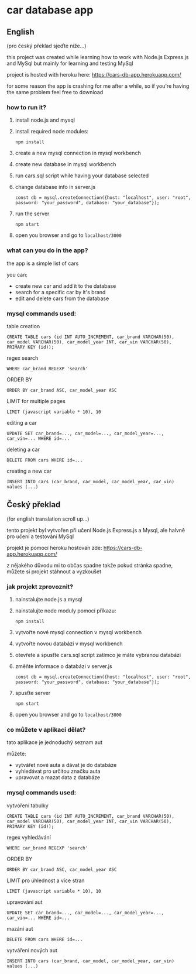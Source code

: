 # car database app

## English
(pro český překlad sjeďte níže...)

this project was created while learning how to work with Node.js Express.js and MySql
but mainly for learning and testing MySql

project is hosted with heroku here: https://cars-db-app.herokuapp.com/

for some reason the app is crashing for me after a while,
so if you're having the same problem feel free to download

### how to run it?
1. install node.js and mysql
2. install required node modules: 

    `npm install`
    
3. create a new mysql connection in mysql workbench
4. create new database in mysql workbench
5. run cars.sql script while having your database selected
6. change database info in server.js

    `const db = mysql.createConnection({host: "localhost", user: "root", password: "your_password", database: "your_database"});`
    
7. run the server

    `npm start`
    
8. open you browser and go to `localhost/3000`

### what can you do in the app?
the app is a simple list of cars

you can:
- create new car and add it to the database
- search for a specific car by it's brand
- edit and delete cars from the database

### mysql commands used:
table creation 

`CREATE TABLE cars (id INT AUTO_INCREMENT, car_brand VARCHAR(50), car_model VARCHAR(50), car_model_year INT, car_vin VARCHAR(50), PRIMARY KEY (id));`

regex search

`WHERE car_brand REGEXP 'search'`

ORDER BY

`ORDER BY car_brand ASC, car_model_year ASC`

LIMIT for multiple pages

`LIMIT (javascript variable * 10), 10`

editing a car

`UPDATE SET car_brand=..., car_model=..., car_model_year=..., car_vin=... WHERE id=...`

deleting a car

`DELETE FROM cars WHERE id=...`

creating a new car

`INSERT INTO cars (car_brand, car_model, car_model_year, car_vin) values (...)`

## Český překlad
(for english translation scroll up...)

tento projekt byl vytvořen při učení Node.js Express.js a Mysql,
ale halvně pro učení a testování MySql

projekt je pomocí heroku hostován zde: https://cars-db-app.herokuapp.com/

z nějakého důvodu mi to občas spadne takže pokud stránka spadne,
můžete si projekt stáhnout a vyzkoušet

### jak projekt zprovoznit?
1. nainstalujte node.js a mysql
2. nainstalujte node moduly pomocí příkazu: 

    `npm install`
    
3. vytvořte nové mysql connection v mysql workbench
4. vytvořte novou databázi v mysql workbench
5. otevřete a spusťte cars.sql script zatímco je máte vybranou databázi
6. změňte informace o databázi v server.js

    `const db = mysql.createConnection({host: "localhost", user: "root", password: "your_password", database: "your_database"});`
    
7. spusťte server

    `npm start`
    
8. open you browser and go to `localhost/3000`

### co můžete v aplikaci dělat?
tato aplikace je jednoduchý seznam aut

můžete:
- vytvářet nové auta a dávat je do databáze
- vyhledávat pro určitou značku auta
- upravovat a mazat data z databáze

### mysql commands used:
vytvoření tabulky

`CREATE TABLE cars (id INT AUTO_INCREMENT, car_brand VARCHAR(50), car_model VARCHAR(50), car_model_year INT, car_vin VARCHAR(50), PRIMARY KEY (id));`

regex vyhledávání

`WHERE car_brand REGEXP 'search'`

ORDER BY

`ORDER BY car_brand ASC, car_model_year ASC`

LIMIT pro úhlednost a více stran

`LIMIT (javascript variable * 10), 10`

upravování aut

`UPDATE SET car_brand=..., car_model=..., car_model_year=..., car_vin=... WHERE id=...`

mazání aut

`DELETE FROM cars WHERE id=...`

vytváření nových aut

`INSERT INTO cars (car_brand, car_model, car_model_year, car_vin) values (...)`
